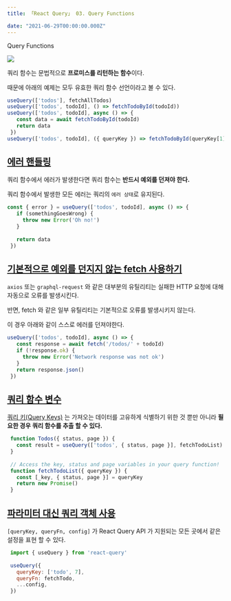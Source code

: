 ```yaml
---
title: 「React Query」 03. Query Functions

date: "2021-06-29T00:00:00.000Z"
---
```


Query Functions

<!-- more -->

![](https://github.com/tannerlinsley/react-query/raw/master/media/repo-dark.png)

쿼리 함수는 문법적으로 **프로미스를 리턴하는 함수**이다.

때문에 아래의 예제는 모두 유효한 쿼리 함수 선언이라고 볼 수 있다.

```jsx
useQuery(['todos'], fetchAllTodos)
useQuery(['todos', todoId], () => fetchTodoById(todoId))
useQuery(['todos', todoId], async () => {
   const data = await fetchTodoById(todoId)
   return data
 })
useQuery(['todos', todoId], ({ queryKey }) => fetchTodoById(queryKey[1]))
```

## [에러 핸들링](https://react-query.tanstack.com/guides/query-functions#handling-and-throwing-errors)

쿼리 함수에서 에러가 발생한다면 쿼리 함수는 **반드시 예외를 던져야 한다.**

쿼리 함수에서 발생한 모든 에러는 쿼리의 `에러 상태`로 유지된다.

```jsx
const { error } = useQuery(['todos', todoId], async () => {
   if (somethingGoesWrong) {
     throw new Error('Oh no!')
   }
 
   return data
 })
```

## [기본적으로 예외를 던지지 않는 fetch 사용하기](https://react-query.tanstack.com/guides/query-functions#usage-with-fetch-and-other-clients-that-do-not-throw-by-default)

`axios` 또는 `graphql-request` 와 같은 대부분의 유틸리티는 실패한 HTTP 요청에 대해 자동으로 오류를 발생시킨다.

반면, fetch 와 같은 일부 유틸리티는 기본적으로 오류를 발생시키지 않는다.

이 경우 아래와 같이 스스로 에러를 던져야한다.

```jsx
useQuery(['todos', todoId], async () => {
   const response = await fetch('/todos/' + todoId)
   if (!response.ok) {
     throw new Error('Network response was not ok')
   }
   return response.json()
 })
```

## [쿼리 함수 변수](https://react-query.tanstack.com/guides/query-functions#query-function-variables)

[쿼리 키(Query Keys)](https://react-query.tanstack.com/guides/query-keys) 는 가져오는 데이터를 고유하게 식별하기 위한 것 뿐만 아니라 **필요한 경우 쿼리 함수를 추출 할 수 있다.**

```jsx
 function Todos({ status, page }) {
   const result = useQuery(['todos', { status, page }], fetchTodoList)
 }
 
 // Access the key, status and page variables in your query function!
 function fetchTodoList({ queryKey }) {
   const [_key, { status, page }] = queryKey
   return new Promise()
 }
 ```

## [파라미터 대신 쿼리 객체 사용](https://react-query.tanstack.com/guides/query-functions#using-a-query-object-instead-of-parameters)

`[queryKey, queryFn, config]` 가 React Query API 가 지원되는 모든 곳에서 같은 설정을 표현 할 수 있다.

```jsx
 import { useQuery } from 'react-query'
 
 useQuery({
   queryKey: ['todo', 7],
   queryFn: fetchTodo,
   ...config,
 })

```
